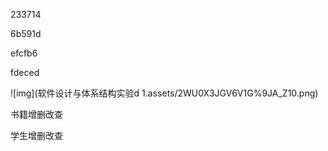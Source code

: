 233714

6b591d

efcfb6

fdeced

![img](软件设计与体系结构实验d 1.assets/2WU0X3JGV6V1G%9JA_Z10.png)

书籍增删改查

学生增删改查